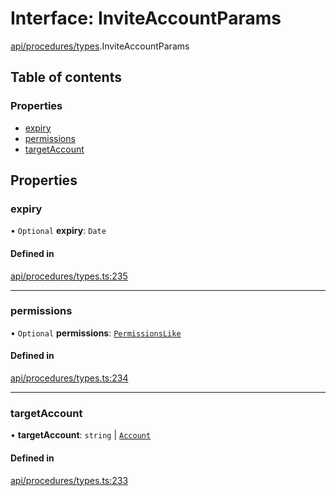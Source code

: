 # Interface: InviteAccountParams

[api/procedures/types](../wiki/api.procedures.types).InviteAccountParams

## Table of contents

### Properties

- [expiry](../wiki/api.procedures.types.InviteAccountParams#expiry)
- [permissions](../wiki/api.procedures.types.InviteAccountParams#permissions)
- [targetAccount](../wiki/api.procedures.types.InviteAccountParams#targetaccount)

## Properties

### expiry

• `Optional` **expiry**: `Date`

#### Defined in

[api/procedures/types.ts:235](https://github.com/PolymeshAssociation/polymesh-sdk/blob/16e8c2ca/src/api/procedures/types.ts#L235)

___

### permissions

• `Optional` **permissions**: [`PermissionsLike`](../wiki/types#permissionslike)

#### Defined in

[api/procedures/types.ts:234](https://github.com/PolymeshAssociation/polymesh-sdk/blob/16e8c2ca/src/api/procedures/types.ts#L234)

___

### targetAccount

• **targetAccount**: `string` \| [`Account`](../wiki/api.entities.Account.Account)

#### Defined in

[api/procedures/types.ts:233](https://github.com/PolymeshAssociation/polymesh-sdk/blob/16e8c2ca/src/api/procedures/types.ts#L233)
